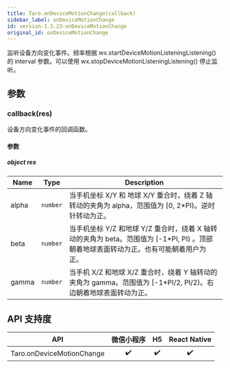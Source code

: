 ```yaml
---
title: Taro.onDeviceMotionChange(callback)
sidebar_label: onDeviceMotionChange
id: version-1.3.23-onDeviceMotionChange
original_id: onDeviceMotionChange
---
```


监听设备方向变化事件。频率根据 wx.startDeviceMotionListeningListening() 的 interval 参数。可以使用 wx.stopDeviceMotionListeningListening() 停止监听。

## 参数

### callback(res)

设备方向变化事件的回调函数。

#### 参数

##### object res

| Name | Type | Description |
| --- | --- | --- |
| alpha | <code>number</code> | 当手机坐标 X/Y 和 地球 X/Y 重合时，绕着 Z 轴转动的夹角为 alpha，范围值为 [0, 2*PI)。逆时针转动为正。 |
| beta | <code>number</code> | 当手机坐标 Y/Z 和地球 Y/Z 重合时，绕着 X 轴转动的夹角为 beta。范围值为 [-1*PI, PI) 。顶部朝着地球表面转动为正。也有可能朝着用户为正。 |
| gamma | <code>number</code> | 当手机 X/Z 和地球 X/Z 重合时，绕着 Y 轴转动的夹角为 gamma。范围值为 [-1*PI/2, PI/2)。右边朝着地球表面转动为正。 |


## API 支持度

| API | 微信小程序 | H5 | React Native |
| :-: | :-: | :-: | :-: |
| Taro.onDeviceMotionChange | ✔️ | ✔️ |  ✔️ |
